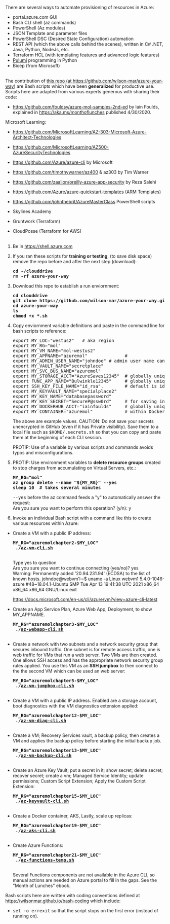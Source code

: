 There are several ways to automate provisioning of resources in Azure:
   * portal.azure.com GUI
   * Bash CLI shell (az commands)
   * PowerShell (Az modules)
   * JSON Template and parameter files
   * PowerShell DSC (Desired State Configuration) automation
   * REST API (which the above calls behind the scenes), written in C# .NET, Java, Python, NodeJs, etc.
   * Terraform HCL (with templating features and advanced logic features)
   * <a target="_blank" href="https://wilsonmar.github.io/pulumi">Pulumi</a> programming in Python
   * Bicep (from Microsoft)
   <br /><br />

The contribution of <a target="_blank" href="https://github.com/wilson-mar/azure-your-way/">this repo (at https://github.com/wilson-mar/azure-your-way)</a>
are Bash scripts which have been <strong>generalized</strong> for productive use.
Scripts here are adapted from various experts generous with sharing their code:
   * https://github.com/fouldsy/azure-mol-samples-2nd-ed by Iain Foulds, explained in https://aka.ms/monthoflunches published 4/30/2020.

   Microsoft Learning:
   * https://github.com/MicrosoftLearning/AZ-303-Microsoft-Azure-Architect-Technologies
   * https://github.com/MicrosoftLearning/AZ500-AzureSecurityTechnologies
   * https://github.com/Azure/azure-cli by Microsoft

   * https://github.com/timothywarner/az400 & az303 by Tim Warner
   * https://github.com/zaalion/oreilly-azure-app-security by Reza Salehi 
   
   * https://github.com/Azure/azure-quickstart-templates (ARM Templates)
   * https://github.com/johnthebrit/AzureMasterClass PowerShell scripts

   * Skylines Academy
   * Gruntwork (Terraform)
   * CloudPosse (Terraform for AWS)
   <br /><br />

1. Be in https://shell.azure.com

1. If you ran these scripts for <strong>training or testing</strong>, (to save disk space) remove the repo before and after the next step (download):

   <pre><strong>cd ~/clouddrive
   rm -rf azure-your-way
   </strong></pre>

1. Download this repo to establish a run enviornment:

   <pre><strong>cd clouddrive
   git clone https://github.com/wilson-mar/azure-your-way.git --depth 1 
   cd azure-your-way
   ls
   chmod +x *.sh
   </strong></pre>

1. Copy enviornment variable definitions and paste in the command line for bash scripts to reference:

   <pre>export MY_LOC="westus2"   # aka region
   export MY_RG="mol"
   export MY_VM_NAME="mol-westus2"
   export MY_APPNAME="azuremol"              # 
   export MY_ADMIN_USER_NAME="johndoe" # admin user name cannot contain upper case character A-Z, special characters \/"[]:|<>+=;,?*@#()! or start with $ or -
   export MY_VAULT_NAME="secretplace"
   export MY_SVC_BUS_NAME="azuremol"
   export MY_STORAGE_ACCT="AzureSaves12345"  # globally unique in front of /file.core.windows.net
   export FUNC_APP_NAME="Bulwinkle12345"     # globally unique in front of .azurewebsites.net
   export SSH_KEY_FILE_NAME="id_rsa".        # default is id_rsa.
   export MY_KEYVAULT_NAME="specialplace2"
   export MY_KEY_NAME="databasepassword"
   export MY_KEY_SECRET="SecureP@ssw0rd"     # for saving into Key Vault
   export MY_DOCKERHUB_ACCT="iainfoulds"     # globally unique in Docker.io (DockerHub)
   export MY_CONTAINER="azuremol"            # within DockerHub
   </pre>

   The above are example values. CAUTION: Do not save your secrets unencrypted in GitHub (even if it has Private visibility).
   Save them to a local file such as <tt>$HOME/.secrets.sh</tt> so that you can 
   copy and paste them at the beginning of each CLI session.
   
   PROTIP: Use of a variable by various scripts and commands avoids typos and misconfigurations.
   
1. PROTIP: Use environment variables to <strong>delete resource groups</strong> created to stop charges from accumulating on Virtual Servers, etc.: 

   <pre><strong>MY_RG="mol"
   az group delete --name "${MY_RG}" --yes  
   sleep 10  # takes several minutes
   </strong></pre>

   <tt>--yes</tt> before the az command feeds a "y" to automatically answer the request:<br />
   Are you sure you want to perform this operation? (y/n): y

1. Invoke an individual Bash script with a command like this to create various resources within Azure:

* Create a VM with a public IP address:

   <pre><strong>MY_RG="azuremolchapter2-$MY_LOC"
   ./<a href="https://github.com/wilson-mar/azure-your-way/blob/main/az-vm-cli.sh">az-vm-cli.sh</a>
   </strong></pre>
   
   Type yes to question<br />
   Are you sure you want to continue connecting (yes/no)? yes<br />
   Warning: Permanently added '20.94.231.94' (ECDSA) to the list of known hosts.
   johndoe@webvm1:~$ uname -a
   Linux webvm1 5.4.0-1046-azure #48~18.04.1-Ubuntu SMP Tue Apr 13 19:41:38 UTC 2021 x86_64 x86_64 x86_64 GNU/Linux
   exit
   
   https://docs.microsoft.com/en-us/cli/azure/vm?view=azure-cli-latest

* Create an App Service Plan, Azure Web App, Deployment, to show MY_APPNAME.

   <pre><strong>MY_RG="azuremolchapter3-$MY_LOC"
   ./<a target="_blank" href="https://github.com/wilson-mar/azure-your-way/blob/main/az-webapp-cli.sh">az-webapp-cli.sh</a>
   </strong></pre>

* Create a network with two subnets and a network security group that secures inbound traffic. One subnet is for remote access traffic, one is web traffic for VMs that run a web server. Two VMs are then created. One allows SSH access and has the appropriate network security group rules applied. You use this VM as an <strong>SSH jumpbox</strong> to then connect to the the second VM which can be used an web server:

   <pre><strong>MY_RG="azuremolchapter5-$MY_LOC"
   ./<a target="_blank" href="https://github.com/wilson-mar/azure-your-way/blob/main/az-vm-jumpbox-cli.sh">az-vm-jumpbox-cli.sh</a>
   </strong></pre> 

* Create a VM with a public IP address. Enabled are a storage account, boot diagnostics with the VM diagnostics extension applied:

   <pre><strong>MY_RG="azuremolchapter12-$MY_LOC"
   ./<a target="_blank" href="https://github.com/wilson-mar/azure-your-way/blob/main/az-vm-diag-cli.sh">az-vm-diag-cli.sh</a>
   </strong></pre>

* Create a VM; Recovery Services vault, a backup policy, then creates a VM and applies the backup policy before starting the initial backup job.

   <pre><strong>MY_RG="azuremolchapter13-$MY_LOC"
   ./<a target="_blank" href="https://github.com/wilson-mar/azure-your-way/blob/main/az-vm-backup-cli.sh">az-vm-backup-cli.sh</a>
   </strong></pre>

* Create an Azure Key Vault; put a secret in it; show secret; delete secret; recover secret; create a vm; Managed Service Identity; update permissions; Custom Script Extension; Apply the Custom Script Extension:

   <pre><strong>MY_RG="azuremolchapter15-$MY_LOC"
   ./<a target="_blank" href="https://github.com/wilson-mar/azure-your-way/blob/main/az-keyvault-cli.sh">az-keyvault-cli.sh</a>
   </strong></pre>
   
* Create a Docker container, AKS, Lastly, scale up replicas:

   <pre><strong>MY_RG="azuremolchapter19-$MY_LOC"
   ./<a target="_blank" href="https://github.com/wilson-mar/azure-your-way/blob/main/az-aks-cli.sh">az-aks-cli.sh</a>
   </strong></pre>

* Create Azure Functions:

   <pre><strong>MY_RG="azuremolchapter21-$MY_LOC"
   ./<a target="_blank" href="https://github.com/wilson-mar/azure-your-way/blob/main/az-functions-temp.sh">az-functions-temp.sh</a>
   </strong></pre>

   Several Functions components are not available in the Azure CLI, so manual actions are needed on Azure portal to fill in the gaps.
   See the "Month of Lunches" ebook.

Bash scripts here are written with coding conventions defined at <a target="_blank" href="https://wilsonmar.github.io/bash-codng">https://wilsonmar.github.io/bash-coding</a> which include:

   * <tt>set -o errexit</tt> so that the script stops on the first error (instead of running on).
   <br /><br />
   
   

